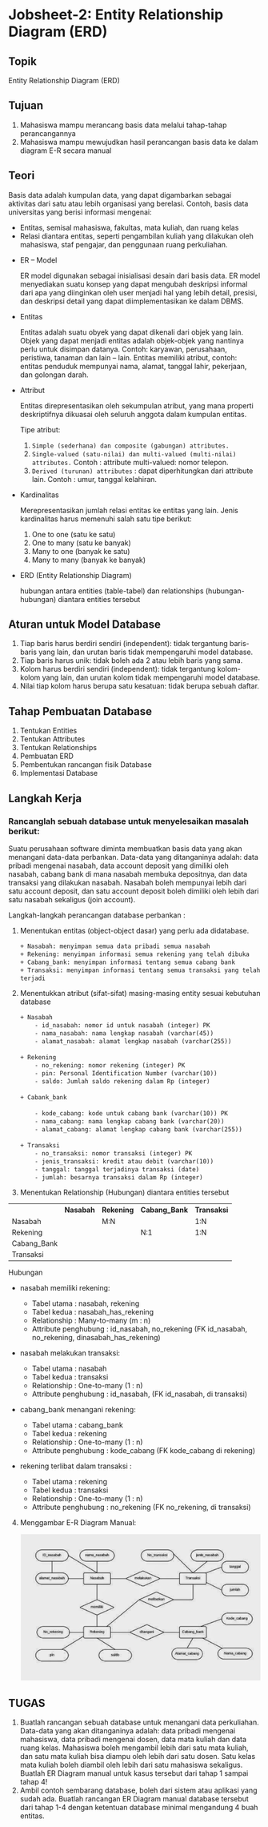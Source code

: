 # Jobsheet-2: Entity Relationship Diagram (ERD)

## Topik
Entity Relationship Diagram (ERD) 

## Tujuan
1.	Mahasiswa mampu merancang basis data melalui tahap-tahap perancangannya
2.	Mahasiswa mampu mewujudkan hasil perancangan basis data ke dalam diagram E-R secara manual

## Teori
Basis data adalah kumpulan data, yang dapat digambarkan sebagai aktivitas dari satu atau lebih organisasi yang berelasi. 
Contoh, basis data universitas yang berisi informasi mengenai: 
-	Entitas, semisal mahasiswa, fakultas, mata kuliah, dan ruang kelas
-	Relasi diantara entitas, seperti pengambilan kuliah yang dilakukan oleh mahasiswa, staf pengajar, dan penggunaan 
ruang perkuliahan.

+ ER – Model

    ER model digunakan sebagai inisialisasi desain dari basis data. ER model menyediakan suatu konsep yang dapat mengubah 
    deskripsi informal dari apa yang diinginkan oleh user menjadi hal yang lebih detail, presisi, dan deskripsi detail yang 
    dapat diimplementasikan ke dalam DBMS. 
+ Entitas 

    Entitas adalah suatu obyek yang dapat dikenali dari objek yang lain. Objek yang dapat menjadi entitas adalah objek-objek 
    yang nantinya perlu untuk disimpan datanya.
    Contoh: karyawan, perusahaan, peristiwa, tanaman dan lain – lain. 
    Entitas memiliki atribut, contoh: entitas penduduk mempunyai nama, alamat, tanggal lahir, pekerjaan, dan golongan darah.
     
+ Attribut

    Entitas direpresentasikan oleh sekumpulan atribut, yang mana properti deskriptifnya dikuasai oleh seluruh anggota 
    dalam kumpulan entitas.
    
    Tipe atribut:
    
    1. `Simple (sederhana) dan composite (gabungan) attributes.`
    2. `Single-valued (satu-nilai) dan multi-valued (multi-nilai) attributes.`
    Contoh : attribute multi-valued: nomor telepon.
    3.  `Derived (turunan) attributes` : dapat diperhitungkan dari attribute lain.
    Contoh : umur, tanggal kelahiran.
    
+ Kardinalitas

    Merepresentasikan jumlah relasi entitas ke entitas yang lain. Jenis kardinalitas harus memenuhi salah satu tipe berikut:
    1.	One to one (satu ke satu)
    2.	One to many (satu ke banyak)
    3.	Many to one (banyak ke satu)
    4.	Many to many (banyak ke banyak)
    
+ ERD (Entity Relationship Diagram)

    hubungan antara entities (table-tabel) dan relationships (hubungan-hubungan) diantara entities tersebut


## Aturan untuk Model Database
1. Tiap baris harus berdiri sendiri (independent): tidak tergantung baris-baris yang lain, dan urutan baris tidak 
mempengaruhi model database.
2. Tiap baris harus unik: tidak boleh ada 2 atau lebih baris yang sama.
3. Kolom harus berdiri sendiri (independent): tidak tergantung kolom-kolom yang lain, dan urutan kolom tidak mempengaruhi 
model database.
4. Nilai tiap kolom harus berupa satu kesatuan: tidak berupa sebuah daftar.

## Tahap Pembuatan Database
1. Tentukan Entities
2. Tentukan Attributes
3. Tentukan Relationships
4. Pembuatan ERD
5. Pembentukan rancangan fisik Database
6. Implementasi Database 

## Langkah Kerja
### Rancanglah sebuah database untuk menyelesaikan masalah berikut:
Suatu perusahaan software diminta membuatkan basis data yang akan menangani data-data perbankan. Data-data yang 
ditanganinya adalah: data pribadi mengenai nasabah, data account deposit yang dimiliki oleh nasabah, cabang bank 
di mana nasabah membuka depositnya, dan data transaksi yang dilakukan nasabah. Nasabah boleh mempunyai lebih dari 
satu account deposit, dan satu account deposit boleh dimiliki oleh lebih dari satu nasabah sekaligus (join account).

Langkah-langkah perancangan database perbankan :
1.	Menentukan entitas (object-object dasar) yang perlu ada didatabase.

        + Nasabah: menyimpan semua data pribadi semua nasabah
        + Rekening: menyimpan informasi semua rekening yang telah dibuka
        + Cabang_bank: menyimpan informasi tentang semua cabang bank
        + Transaksi: menyimpan informasi tentang semua transaksi yang telah terjadi
    
2.	Menentukkan atribut (sifat-sifat) masing-masing entity sesuai kebutuhan database

        + Nasabah
            - id_nasabah: nomor id untuk nasabah (integer) PK
            - nama_nasabah: nama lengkap nasabah (varchar(45))
            - alamat_nasabah: alamat lengkap nasabah (varchar(255))
            
        + Rekening
            - no_rekening: nomor rekening (integer) PK
            - pin: Personal Identification Number (varchar(10))
            - saldo: Jumlah saldo rekening dalam Rp (integer)

        + Cabank_bank
        
            - kode_cabang: kode untuk cabang bank (varchar(10)) PK
            - nama_cabang: nama lengkap cabang bank (varchar(20))
            - alamat_cabang: alamat lengkap cabang bank (varchar(255)) 

        + Transaksi
            - no_transaksi: nomor transaksi (integer) PK
            - jenis_transaksi: kredit atau debit (varchar(10))
            - tanggal: tanggal terjadinya transaksi (date)
            - jumlah: besarnya transaksi dalam Rp (integer)

3.	Menentukan Relationship (Hubungan) diantara entities tersebut

   <table>
      <tbody>
        <tr>
          <th></th>
          <th>Nasabah</th>
          <th>Rekening</th>
          <th>Cabang_Bank</th>
          <th>Transaksi</th>
        </tr>
        <tr>
          <td>Nasabah</td>
          <td></td>
          <td>M:N</td>
          <td></td>
          <td>1:N</td>
        </tr>
        <tr>
          <td>Rekening</td>
          <td></td>
          <td></td>
          <td>N:1</td>
          <td>1:N</td>
        </tr>
        <tr>
          <td>Cabang_Bank</td>
          <td></td>
          <td></td>
          <td></td>
          <td></td>
        </tr>
        <tr>
          <td>Transaksi</td>
          <td></td>
          <td></td>
          <td></td>
          <td></td>
        </tr>
      </tbody>
    </table>

   Hubungan
                
   + nasabah memiliki rekening:
        + Tabel utama : nasabah, rekening
        + Tabel kedua : nasabah_has_rekening
        + Relationship : Many-to-many (m : n) 
        + Attribute penghubung : id_nasabah, no_rekening (FK id_nasabah, no_rekening, dinasabah_has_rekening)
                 
   + nasabah melakukan transaksi:
        + Tabel utama : nasabah
        + Tabel kedua : transaksi
        + Relationship : One-to-many (1 : n)
        + Attribute penghubung : id_nasabah, (FK id_nasabah, di transaksi)
                
   + cabang_bank menangani rekening:
        + Tabel utama : cabang_bank
        + Tabel kedua : rekening
        + Relationship : One-to-many (1 : n)
        + Attribute penghubung : kode_cabang (FK kode_cabang di rekening)
                
   + rekening terlibat dalam transaksi :  
        + Tabel utama : rekening
        + Tabel kedua : transaksi
        + Relationship : One-to-many (1 : n)
        + Attribute penghubung : no_rekening (FK no_rekening, di transaksi)

4. Menggambar E-R Diagram Manual:

    ![ERD Tugas](images/erd-tugas.png)

## TUGAS
1.	Buatlah rancangan sebuah database untuk menangani data perkuliahan. Data-data yang akan ditanganinya adalah: data 
pribadi mengenai mahasiswa, data pribadi mengenai dosen, data mata kuliah dan data ruang kelas. Mahasiswa boleh mengambil 
lebih dari satu mata kuliah, dan satu mata kuliah bisa diampu oleh lebih dari satu dosen. Satu kelas mata kuliah boleh 
diambil oleh lebih dari satu mahasiswa sekaligus.
Buatlah ER Diagram manual untuk kasus tersebut dari tahap 1 sampai tahap 4!
2.	 Ambil contoh sembarang database, boleh dari sistem atau aplikasi yang sudah ada. Buatlah rancangan ER Diagram 
manual database tersebut dari tahap 1-4 dengan ketentuan database minimal mengandung 4 buah entitas.
